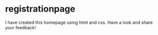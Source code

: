 # registrationpage
I have created this homepage using html and css. 
Have a look and share your feedback!
